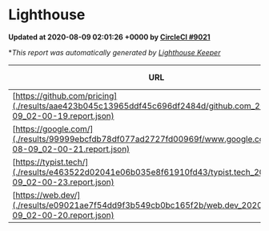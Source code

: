 
# Lighthouse

**Updated at 2020-08-09 02:01:26 +0000 by [CircleCI #9021](https://circleci.com/gh/ItinerisLtd/lighthouse-keeper-example/9021)**

**This report was automatically generated by [Lighthouse Keeper](https://github.com/itinerisltd/lighthouse-keeper)*

| URL | Performance | Accessibility | Best Practices | SEO | PWA | Updated At |
| --- | --- | --- | --- | --- | --- | --- |
| [https://github.com/pricing](./results/aae423b045c13965ddf45c696df2484d/github.com_2020-08-09_02-00-19.report.json) | 0.7 | 0.96 | 0.93 | 0.92 | 0.54 | 2020-08-09T02:00:19.512Z |
| [https://google.com/](./results/99999ebcfdb78df077ad2727fd00969f/www.google.com_2020-08-09_02-00-21.report.json) | 0.89 | 0.9 | 0.93 | 0.85 | 0.54 | 2020-08-09T02:00:21.209Z |
| [https://typist.tech/](./results/e463522d02041e06b035e8f61910fd43/typist.tech_2020-08-09_02-00-23.report.json) | 0.91 | 0.92 | 0.93 | 0.99 | 0.57 | 2020-08-09T02:00:23.603Z |
| [https://web.dev/](./results/e09021ae7f54dd9f3b549cb0bc165f2b/web.dev_2020-08-09_02-00-20.report.json) | 0.9 | 1 | 0.93 | 0.99 | 0.96 | 2020-08-09T02:00:20.237Z |
